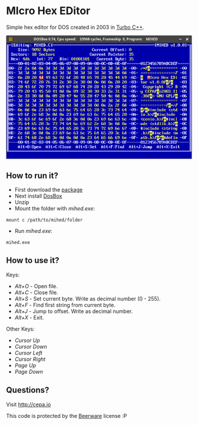 # MIcro Hex EDitor

Simple hex editor for DOS created in 2003 in [Turbo C++](https://en.wikipedia.org/wiki/Turbo_C%2B%2B).

![mihed](https://raw.githubusercontent.com/cepa/mihed/master/Mihed.png)

## How to run it?
* First download the [package](https://github.com/cepa/mihed/archive/master.zip)
* Next install [DosBox](https://www.dosbox.com/)
* Unzip
* Mount the folder with _mihed.exe_:
~~~
mount c /path/to/mihed/folder
~~~
* Run _mihed.exe_:
~~~
mihed.exe
~~~

## How to use it?
Keys:
* _Alt+O_   - Open file.
* _Alt+C_   - Close file.
* _Alt+S_   - Set current byte. Write as decimal number (0 - 255).
* _Alt+F_   - Find first string from current byte.
* _Alt+J_   - Jump to offset. Write as decimal number.
* _Alt+X_   - Exit.

Other Keys:
* _Cursor Up_
* _Cursor Down_
* _Cursor Left_
* _Cursor Right_
* _Page Up_
* _Page Down_

## Questions?
Visit http://cepa.io

This code is protected by the [Beerware](https://en.wikipedia.org/wiki/Beerware) license :P
